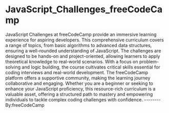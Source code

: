 # JavaScript_Challenges_freeCodeCamp

JavaScript Challenges at freeCodeCamp provide an immersive learning experience for aspiring developers. This comprehensive curriculum covers a range of topics, from basic algorithms to advanced data structures, ensuring a well-rounded understanding of JavaScript. The challenges are designed to be hands-on and project-oriented, allowing learners to apply theoretical knowledge to real-world scenarios. With a focus on problem-solving and logic building, the course cultivates critical skills essential for coding interviews and real-world development. The freeCodeCamp platform offers a supportive community, making the learning journey collaborative and engaging. Whether you are a beginner or seeking to enhance your JavaScript proficiency, this resource-rich curriculum is a valuable asset, offering a structured path to mastery and empowering individuals to tackle complex coding challenges with confidence.
        --------By:freeCodeCamp
